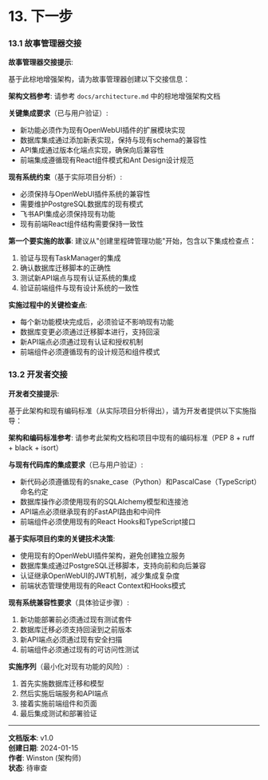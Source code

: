 # 13. 下一步

### 13.1 故事管理器交接

**故事管理器交接提示**:

基于此棕地增强架构，请为故事管理器创建以下交接信息：

**架构文档参考**: 请参考 `docs/architecture.md` 中的棕地增强架构文档

**关键集成要求**（已与用户验证）:
- 新功能必须作为现有OpenWebUI插件的扩展模块实现
- 数据库集成通过添加新表实现，保持与现有schema的兼容性
- API集成通过版本化端点实现，确保向后兼容性
- 前端集成遵循现有React组件模式和Ant Design设计规范

**现有系统约束**（基于实际项目分析）:
- 必须保持与OpenWebUI插件系统的兼容性
- 需要维护PostgreSQL数据库的现有模式
- 飞书API集成必须保持现有功能
- 现有前端React组件结构需要保持一致性

**第一个要实施的故事**:
建议从"创建里程碑管理功能"开始，包含以下集成检查点：
1. 验证与现有TaskManager的集成
2. 确认数据库迁移脚本的正确性
3. 测试新API端点与现有认证系统的集成
4. 验证前端组件与现有设计系统的一致性

**实施过程中的关键检查点**:
- 每个新功能模块完成后，必须验证不影响现有功能
- 数据库变更必须通过迁移脚本进行，支持回滚
- 新API端点必须通过现有认证和授权机制
- 前端组件必须遵循现有的设计规范和组件模式

### 13.2 开发者交接

**开发者交接提示**:

基于此架构和现有编码标准（从实际项目分析得出），请为开发者提供以下实施指导：

**架构和编码标准参考**: 请参考此架构文档和项目中现有的编码标准（PEP 8 + ruff + black + isort）

**与现有代码库的集成要求**（已与用户验证）:
- 新代码必须遵循现有的snake_case（Python）和PascalCase（TypeScript）命名约定
- 数据库操作必须使用现有的SQLAlchemy模型和连接池
- API端点必须继承现有的FastAPI路由和中间件
- 前端组件必须使用现有的React Hooks和TypeScript接口

**基于实际项目约束的关键技术决策**:
- 使用现有的OpenWebUI插件架构，避免创建独立服务
- 数据库集成通过PostgreSQL迁移脚本，支持向前和向后兼容
- 认证继承OpenWebUI的JWT机制，减少集成复杂度
- 前端状态管理使用现有的React Context和Hooks模式

**现有系统兼容性要求**（具体验证步骤）:
1. 新功能部署前必须通过现有测试套件
2. 数据库迁移必须支持回滚到之前版本
3. 新API端点必须通过现有安全扫描
4. 前端组件必须通过现有的可访问性测试

**实施序列**（最小化对现有功能的风险）:
1. 首先实施数据库迁移和模型
2. 然后实施后端服务和API端点
3. 接着实施前端组件和页面
4. 最后集成测试和部署验证

---

**文档版本**: v1.0  
**创建日期**: 2024-01-15  
**作者**: Winston (架构师)  
**状态**: 待审查
